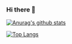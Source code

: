 ### Hi there 👋

[![Anurag's github stats](https://github-readme-stats.vercel.app/api?username=endritvitija)](https://linkedin.com/in/endritvitija)

[![Top Langs](https://github-readme-stats.vercel.app/api/top-langs/?username=endritvitija&layout=compact)](https://linkedin.com/in/endritvitija)



<!--
**endritvitija/endritvitija** is a ✨ _special_ ✨ repository because its `README.md` (this file) appears on your GitHub profile.

Here are some ideas to get you started:

- 🔭 I’m currently working on ...
- 🌱 I’m currently learning ...
- 👯 I’m looking to collaborate on ...
- 🤔 I’m looking for help with ...
- 💬 Ask me about ...
- 📫 How to reach me: ...
- 😄 Pronouns: ...
- ⚡ Fun fact: ...
-->
